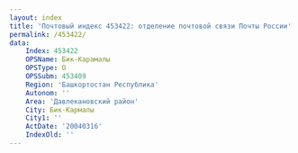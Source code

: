 ```yaml
---
layout: index
title: 'Почтовый индекс 453422: отделение почтовой связи Почты России'
permalink: /453422/
data:
    Index: 453422
    OPSName: Бик-Карамалы
    OPSType: О
    OPSSubm: 453409
    Region: 'Башкортостан Республика'
    Autonom: ''
    Area: 'Давлекановский район'
    City: Бик-Кармалы
    City1: ''
    ActDate: '20040316'
    IndexOld: ''
---
```


